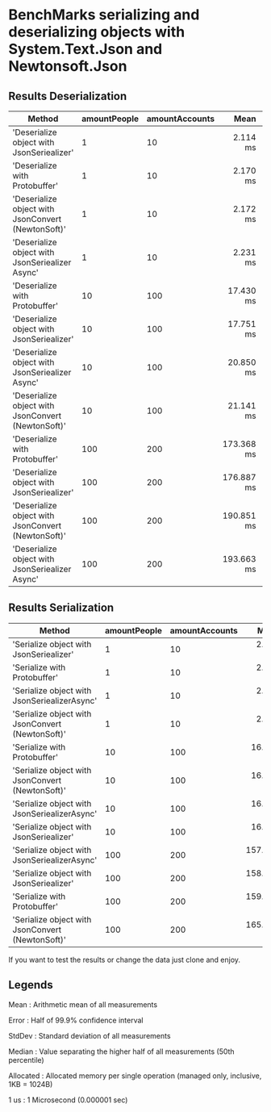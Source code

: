 # BenchMarks serializing and deserializing objects with System.Text.Json and Newtonsoft.Json

## Results Deserialization

| Method                                             | amountPeople | amountAccounts | Mean       | Error     | StdDev     | Gen0       | Gen1      | Gen2      | Allocated |
|--------------------------------------------------- |------------- |--------------- |-----------:|----------:|-----------:|-----------:|----------:|----------:|----------:|
| 'Deserialize object with JsonSeriealizer'          | 1            | 10             |   2.114 ms | 0.0408 ms |  0.0419 ms |   382.8125 |  242.1875 |         - |   2.32 MB |
| 'Deserialize with Protobuffer'                     | 1            | 10             |   2.170 ms | 0.0382 ms |  0.0548 ms |   382.8125 |  234.3750 |         - |   2.32 MB |
| 'Deserialize object with JsonConvert (NewtonSoft)' | 1            | 10             |   2.172 ms | 0.0401 ms |  0.0535 ms |   382.8125 |  250.0000 |         - |   2.33 MB |
| 'Deserialize object with JsonSeriealizer Async'    | 1            | 10             |   2.231 ms | 0.0446 ms |  0.0870 ms |   382.8125 |  250.0000 |         - |   2.33 MB |
| 'Deserialize with Protobuffer'                     | 10           | 100            |  17.430 ms | 0.3406 ms |  0.4307 ms |  2937.5000 |  781.2500 |   93.7500 |  17.22 MB |
| 'Deserialize object with JsonSeriealizer'          | 10           | 100            |  17.751 ms | 0.3524 ms |  0.6355 ms |  2846.1538 |  692.3077 |   76.9231 |  17.18 MB |
| 'Deserialize object with JsonSeriealizer Async'    | 10           | 100            |  20.850 ms | 0.4333 ms |  1.2434 ms |  3076.9231 | 1000.0000 |  230.7692 |  17.93 MB |
| 'Deserialize object with JsonConvert (NewtonSoft)' | 10           | 100            |  21.141 ms | 0.6575 ms |  1.9387 ms |  3166.6667 |  916.6667 |  250.0000 |  18.44 MB |
| 'Deserialize with Protobuffer'                     | 100          | 200            | 173.368 ms | 3.4526 ms |  5.6728 ms | 29000.0000 | 5500.0000 | 1000.0000 | 174.27 MB |
| 'Deserialize object with JsonSeriealizer'          | 100          | 200            | 176.887 ms | 2.8846 ms |  4.6582 ms | 27000.0000 | 3000.0000 |         - | 174.65 MB |
| 'Deserialize object with JsonConvert (NewtonSoft)' | 100          | 200            | 190.851 ms | 4.3196 ms | 12.5321 ms | 31000.0000 | 5000.0000 | 1000.0000 | 199.35 MB |
| 'Deserialize object with JsonSeriealizer Async'    | 100          | 200            | 193.663 ms | 3.8528 ms |  9.5231 ms | 30000.0000 | 5000.0000 | 2000.0000 | 187.82 MB |

## Results Serialization

| Method                                           | amountPeople | amountAccounts | Mean       | Error     | StdDev    | Gen0       | Gen1      | Gen2     | Allocated |
|------------------------------------------------- |------------- |--------------- |-----------:|----------:|----------:|-----------:|----------:|---------:|----------:|
| 'Serialize object with JsonSeriealizer'          | 1            | 10             |   2.030 ms | 0.0358 ms | 0.0536 ms |   382.8125 |  250.0000 |        - |   2.31 MB |
| 'Serialize with Protobuffer'                     | 1            | 10             |   2.030 ms | 0.0404 ms | 0.0807 ms |   382.8125 |  242.1875 |        - |   2.31 MB |
| 'Serialize object with JsonSeriealizerAsync'     | 1            | 10             |   2.030 ms | 0.0403 ms | 0.0565 ms |   382.8125 |  242.1875 |        - |   2.31 MB |
| 'Serialize object with JsonConvert (NewtonSoft)' | 1            | 10             |   2.094 ms | 0.0406 ms | 0.0866 ms |   382.8125 |  257.8125 |        - |   2.32 MB |
| 'Serialize with Protobuffer'                     | 10           | 100            |  16.758 ms | 0.3340 ms | 0.8131 ms |  2857.1429 |  642.8571 |  71.4286 |  16.95 MB |
| 'Serialize object with JsonConvert (NewtonSoft)' | 10           | 100            |  16.776 ms | 0.3253 ms | 0.3995 ms |  2923.0769 |  769.2308 |  76.9231 |  17.41 MB |
| 'Serialize object with JsonSeriealizerAsync'     | 10           | 100            |  16.835 ms | 0.2353 ms | 0.2201 ms |  2875.0000 |  750.0000 |  93.7500 |  16.99 MB |
| 'Serialize object with JsonSeriealizer'          | 10           | 100            |  16.940 ms | 0.3203 ms | 0.7422 ms |  2843.7500 |  750.0000 |  93.7500 |  16.85 MB |
| 'Serialize object with JsonSeriealizerAsync'     | 100          | 200            | 157.552 ms | 2.9680 ms | 3.1757 ms | 27500.0000 | 3000.0000 | 500.0000 |  169.3 MB |
| 'Serialize object with JsonSeriealizer'          | 100          | 200            | 158.790 ms | 1.4767 ms | 1.3091 ms | 27000.0000 | 3000.0000 |        - | 168.04 MB |
| 'Serialize with Protobuffer'                     | 100          | 200            | 159.209 ms | 2.2055 ms | 1.9551 ms | 27000.0000 | 3000.0000 |        - | 169.09 MB |
| 'Serialize object with JsonConvert (NewtonSoft)' | 100          | 200            | 165.813 ms | 3.1189 ms | 5.2961 ms | 28000.0000 | 3000.0000 |        - | 178.89 MB |


If you want to test the results or change the data just clone and enjoy.

## Legends

Mean      : Arithmetic mean of all measurements

Error     : Half of 99.9% confidence interval

StdDev    : Standard deviation of all measurements

Median    : Value separating the higher half of all measurements (50th percentile)

Allocated : Allocated memory per single operation (managed only, inclusive, 1KB = 1024B)

1 us      : 1 Microsecond (0.000001 sec)
